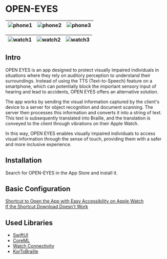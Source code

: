 # OPEN-EYES

| ![phone1](https://github.com/JDeoks/OPEN-EYES/blob/main/Images/OE1-6.5.jpeg) | ![phone2](https://github.com/JDeoks/OPEN-EYES/blob/main/Images/OE2-6.5.jpeg) | ![phone3](https://github.com/JDeoks/OPEN-EYES/blob/main/Images/OE3-6.5.jpeg) |
| ---------------------------------------------------------------------------- | ---------------------------------------------------------------------------- | ---------------------------------------------------------------------------- |

| ![watch1](https://github.com/JDeoks/OPEN-EYES/blob/main/Images/watch1.png) | ![watch2](https://github.com/JDeoks/OPEN-EYES/blob/main/Images/watch2.png) | ![watch3](https://github.com/JDeoks/OPEN-EYES/blob/main/Images/watch3.png) |
| -------------------------------------------------------------------------- | -------------------------------------------------------------------------- | -------------------------------------------------------------------------- |

## Intro

OPEN EYES is an app designed to protect visually impaired individuals in situations where they rely on auditory perception to understand their surroundings. Instead of using the TTS (Text-to-Speech) feature on a smartphone, which can potentially block the important sensory input of hearing and lead to accidents, OPEN EYES offers an alternative solution.

The app works by sending the visual information captured by the client's device to a server for object recognition and document scanning. The server then processes this information and converts it into a string of text. This text is subsequently translated into Braille, and the translation is conveyed to the client through vibrations on their Apple Watch.

In this way, OPEN EYES enables visually impaired individuals to access visual information through the sense of touch, providing them with a safer and more inclusive experience.

## Installation

Search for OPEN-EYES in the App Store and install it.

## Basic Configuration

[Shortcut to Open the App with Easy Accessibility on Apple Watch](https://www.icloud.com/shortcuts/8b58e7f1a03349e6ac8227780984804e)  
[If the Shortcut Download Doesn't Work](https://wealthy-wasabi-c41.notion.site/b10e5a2f0d344b77ac50849c9e3f6611)

## Used Libraries

- [SwiftUI](https://developer.apple.com/documentation/swiftui/)
- [CoreML](https://developer.apple.com/documentation/coreml/)
- [Watch Connectivity](https://developer.apple.com/documentation/watchconnectivity/)
- [KorToBraille](https://github.com/Bridge-NOONGIL/KorToBraille)
